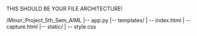 THIS SHOULD BE YOUR FILE ARCHITECTURE!

/Minor_Project_5th_Sem_AIML
|-- app.py
|-- templates/
|    -- index.html
|    -- capture.html
|-- static/
|    -- style.css
